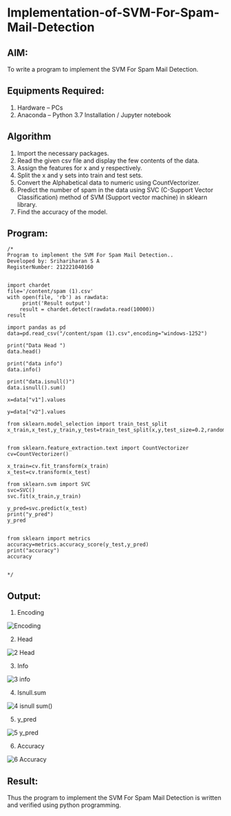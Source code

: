 # Implementation-of-SVM-For-Spam-Mail-Detection

## AIM:
To write a program to implement the SVM For Spam Mail Detection.

## Equipments Required:
1. Hardware – PCs
2. Anaconda – Python 3.7 Installation / Jupyter notebook

## Algorithm
1. Import the necessary packages.
2. Read the given csv file and display the few contents of the data.
3. Assign the features for x and y respectively.
4. Split the x and y sets into train and test sets.
5. Convert the Alphabetical data to numeric using CountVectorizer.
6. Predict the number of spam in the data using SVC (C-Support Vector Classification) method of SVM (Support vector machine) in sklearn library.
7. Find the accuracy of the model.


## Program:
```
/*
Program to implement the SVM For Spam Mail Detection..
Developed by: Srihariharan S A
RegisterNumber: 212221040160


import chardet
file='/content/spam (1).csv'
with open(file, 'rb') as rawdata:
     print('Result output')
    result = chardet.detect(rawdata.read(10000))
result

import pandas as pd
data=pd.read_csv("/content/spam (1).csv",encoding="windows-1252")

print("Data Head ")
data.head()

print("data info")
data.info()

print("data.isnull()")
data.isnull().sum()

x=data["v1"].values

y=data["v2"].values

from sklearn.model_selection import train_test_split
x_train,x_test,y_train,y_test=train_test_split(x,y,test_size=0.2,random_state=0)


from sklearn.feature_extraction.text import CountVectorizer 
cv=CountVectorizer()

x_train=cv.fit_transform(x_train)
x_test=cv.transform(x_test)

from sklearn.svm import SVC
svc=SVC()
svc.fit(x_train,y_train)

y_pred=svc.predict(x_test)
print("y_pred")
y_pred


from sklearn import metrics
accuracy=metrics.accuracy_score(y_test,y_pred)
print("accuracy")
accuracy


*/
```

## Output:

1. Encoding
   
![Encoding](https://github.com/AaronDominic/Implementation-of-SVM-For-Spam-Mail-Detection/assets/143015231/85dd4436-3ac2-4fea-9d04-1746dd37e11a)

2. Head
   
![2  Head](https://github.com/AaronDominic/Implementation-of-SVM-For-Spam-Mail-Detection/assets/143015231/0b7810a2-ec3f-481e-8999-c5acca62dc90)

3. Info
   
![3  info](https://github.com/AaronDominic/Implementation-of-SVM-For-Spam-Mail-Detection/assets/143015231/a826fe10-0552-4066-b0d3-e46c6349ba9c)

4. Isnull.sum
   
![4  isnull sum()](https://github.com/AaronDominic/Implementation-of-SVM-For-Spam-Mail-Detection/assets/143015231/853cdd43-98f0-4ff5-97d9-2f9fa0d63317)

5. y_pred
   
![5  y_pred](https://github.com/AaronDominic/Implementation-of-SVM-For-Spam-Mail-Detection/assets/143015231/0aebfd66-7522-46e0-9cd2-2cd2bb86dd9e)

6. Accuracy
   
![6  Accuracy](https://github.com/AaronDominic/Implementation-of-SVM-For-Spam-Mail-Detection/assets/143015231/294c1e87-33f3-44b2-86a4-0f16437d55fa)


## Result:
Thus the program to implement the SVM For Spam Mail Detection is written and verified using python programming.

